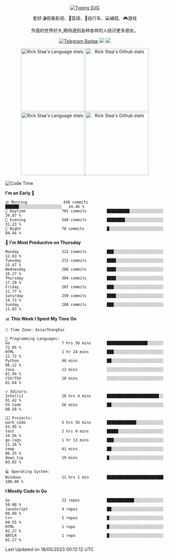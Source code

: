 <div align="center"> 

[![Typing SVG](https://readme-typing-svg.herokuapp.com?size=25&duration=2500&color=eeeeee&vCenter=true&width=200&height=40&lines=Hi+there+%F0%9F%91%8B%F0%9F%8F%BB;I'm+DanBai)](https://git.io/typing-svg)

爱好:🎬观看影视、🏀篮球、🚴自行车、💻编程、🎮游戏

外面的世界好大,期待遇到各种各样的人结识更多朋友。

[![Telegram Badge](https://img.shields.io/badge/-Telegram-blue?style=flat&logo=Telegram&logoColor=white)](https://t.me/danbai9420) 
[![](https://img.shields.io/badge/-Blog-brightgreen?style=flat&logo=Blogger&logoColor=white)](https://p00q.cn)
[![](https://img.shields.io/badge/-Email-red?style=flat&logo=Mail.Ru&logoColor=white)](mailto:danbai@88.com)
</div>

<!-- Light Mode -->
<div align="center"> 
<a href="https://github.com/anuraghazra/github-readme-stats#gh-light-mode-only">
<img height=200 src="https://github-readme-stats-git-master-rstaa-rickstaa.vercel.app/api/top-langs/?username=danbai225&layout=compact&langs_count=10&hide_border=1&role=OWNER,COLLABORATOR#gh-light-mode-only" alt="Rick Staa's Language stats" />
</a>
<a href="https://github.com/anuraghazra/github-readme-stats#gh-light-mode-only">
<img height=200 src="https://github-readme-stats-git-master-rstaa-rickstaa.vercel.app/api?username=danbai225&show_icons=true&count_private=true&line_height=28&hide_border=1&include_all_commits=true&card_width=450&role=OWNER,COLLABORATOR&exclude_repo=github-readme-stats#gh-light-mode-only" alt="Rick Staa's Github stats" />
</a>
</div>

<!-- Dark Mode -->
<div align="center"> 
<a href="https://github.com/anuraghazra/github-readme-stats#gh-dark-mode-only">
<img height=200 src="https://github-readme-stats-git-master-rstaa-rickstaa.vercel.app/api/top-langs/?username=danbai225&layout=compact&langs_count=10&hide_border=1&role=OWNER,COLLABORATOR&theme=github_dark#gh-dark-mode-only" alt="Rick Staa's Language stats" />
</a>
<a href="https://github.com/anuraghazra/github-readme-stats#gh-dark-mode-only">
<img height=200 src="https://github-readme-stats-git-master-rstaa-rickstaa.vercel.app/api?username=danbai225&show_icons=true&count_private=true&line_height=28&hide_border=1&include_all_commits=true&card_width=450&role=OWNER,COLLABORATOR&exclude_repo=github-readme-stats&theme=github_dark#gh-dark-mode-only" alt="Rick Staa's Github stats" />
</a>
</div>

<!--START_SECTION:waka-->
![Code Time](http://img.shields.io/badge/Code%20Time-305%20hrs%2058%20mins-blue)

**I'm an Early 🐤** 

```text
🌞 Morning                430 commits         ██████░░░░░░░░░░░░░░░░░░░   24.46 % 
🌆 Daytime                701 commits         ██████████░░░░░░░░░░░░░░░   39.87 % 
🌃 Evening                549 commits         ████████░░░░░░░░░░░░░░░░░   31.23 % 
🌙 Night                  78 commits          █░░░░░░░░░░░░░░░░░░░░░░░░   04.44 % 
```
📅 **I'm Most Productive on Thursday** 

```text
Monday                   222 commits         ███░░░░░░░░░░░░░░░░░░░░░░   12.63 % 
Tuesday                  272 commits         ████░░░░░░░░░░░░░░░░░░░░░   15.47 % 
Wednesday                286 commits         ████░░░░░░░░░░░░░░░░░░░░░   16.27 % 
Thursday                 304 commits         ████░░░░░░░░░░░░░░░░░░░░░   17.29 % 
Friday                   207 commits         ███░░░░░░░░░░░░░░░░░░░░░░   11.77 % 
Saturday                 259 commits         ████░░░░░░░░░░░░░░░░░░░░░   14.73 % 
Sunday                   208 commits         ███░░░░░░░░░░░░░░░░░░░░░░   11.83 % 
```


📊 **This Week I Spent My Time On** 

```text
🕑︎ Time Zone: Asia/Shanghai

💬 Programming Languages: 
Go                       7 hrs 56 mins       ██████████████████░░░░░░░   72.05 % 
HTML                     1 hr 24 mins        ███░░░░░░░░░░░░░░░░░░░░░░   12.72 % 
Python                   40 mins             ██░░░░░░░░░░░░░░░░░░░░░░░   06.12 % 
Java                     12 mins             ░░░░░░░░░░░░░░░░░░░░░░░░░   01.94 % 
CSV/TSV                  10 mins             ░░░░░░░░░░░░░░░░░░░░░░░░░   01.64 % 

🔥 Editors: 
IntelliJ                 10 hrs 4 mins       ███████████████████████░░   91.42 % 
VS Code                  56 mins             ██░░░░░░░░░░░░░░░░░░░░░░░   08.58 % 

🐱‍💻 Projects: 
work_code                5 hrs 56 mins       █████████████░░░░░░░░░░░░   53.95 % 
test                     2 hrs 9 mins        █████░░░░░░░░░░░░░░░░░░░░   19.56 % 
go-logs                  1 hr 13 mins        ███░░░░░░░░░░░░░░░░░░░░░░   11.16 % 
temp                     41 mins             ██░░░░░░░░░░░░░░░░░░░░░░░   06.25 % 
down_tip                 19 mins             █░░░░░░░░░░░░░░░░░░░░░░░░   03.02 % 

💻 Operating System: 
Windows                  11 hrs 1 min        █████████████████████████   100.00 % 
```

**I Mostly Code in Go** 

```text
Go                       22 repos            ████████████░░░░░░░░░░░░░   50.00 % 
JavaScript               4 repos             ██░░░░░░░░░░░░░░░░░░░░░░░   09.09 % 
C++                      2 repos             █░░░░░░░░░░░░░░░░░░░░░░░░   04.55 % 
HTML                     1 repo              █░░░░░░░░░░░░░░░░░░░░░░░░   02.27 % 
ANTLR                    1 repo              █░░░░░░░░░░░░░░░░░░░░░░░░   02.27 % 
```




 Last Updated on 18/05/2023 00:12:12 UTC
<!--END_SECTION:waka-->
